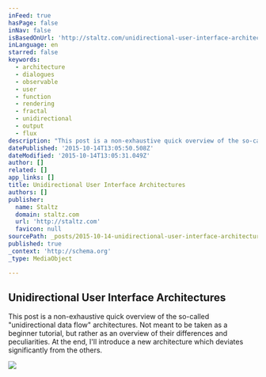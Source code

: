 ```yaml
---
inFeed: true
hasPage: false
inNav: false
isBasedOnUrl: 'http://staltz.com/unidirectional-user-interface-architectures.html'
inLanguage: en
starred: false
keywords:
  - architecture
  - dialogues
  - observable
  - user
  - function
  - rendering
  - fractal
  - unidirectional
  - output
  - flux
description: "This post is a non-exhaustive quick overview of the so-called \"unidirectional data flow\" architectures. Not meant to be taken as a beginner tutorial, but rather as an overview of their differences and peculiarities. At the end, I'll introduce a new architecture which deviates significantly from the others."
datePublished: '2015-10-14T13:05:50.508Z'
dateModified: '2015-10-14T13:05:31.049Z'
author: []
related: []
app_links: []
title: Unidirectional User Interface Architectures
authors: []
publisher:
  name: Staltz
  domain: staltz.com
  url: 'http://staltz.com'
  favicon: null
sourcePath: _posts/2015-10-14-unidirectional-user-interface-architectures.md
published: true
_context: 'http://schema.org'
_type: MediaObject

---
```

<article style=""><h1>Unidirectional User Interface Architectures</h1><p>This post is a non-exhaustive quick overview of the so-called "unidirectional data flow" architectures. Not meant to be taken as a beginner tutorial, but rather as an overview of their differences and peculiarities. At the end, I'll introduce a new architecture which deviates significantly from the others.</p><img src="http://staltz.com/img/flux-unidir-ui-arch.jpg" /></article>